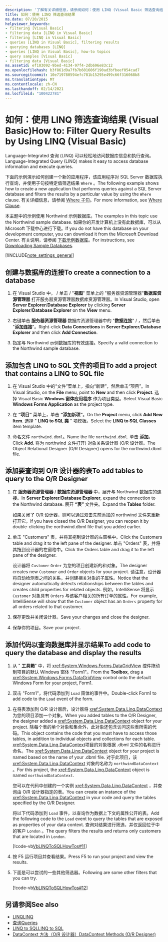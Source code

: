 ```yaml
---
description: '了解有关详细信息，请参阅如何：使用 LINQ (Visual Basic 筛选查询结果) '
title: 如何：使用 LINQ 筛选查询结果
ms.date: 07/20/2015
helpviewer_keywords:
- filtering [Visual Basic]
- filtering data [LINQ in Visual Basic]
- filtering [LINQ in Visual Basic]
- queries [LINQ in Visual Basic], filtering results
- querying databases [LINQ]
- queries [LINQ in Visual Basic], how-to topics
- query samples [Visual Basic]
- filtering data [Visual Basic]
ms.assetid: ef103092-9bed-4134-97f4-2db696e83c12
ms.openlocfilehash: b3f861d9a7fb7b601606f190ad3bfbeef054cad7
ms.sourcegitcommit: 10e719780594efc781b15295e499c66f316068b8
ms.translationtype: MT
ms.contentlocale: zh-CN
ms.lasthandoff: 02/14/2021
ms.locfileid: "100422781"
---
```

# <a name="how-to-filter-query-results-by-using-linq-visual-basic"></a><span data-ttu-id="76d9b-103">如何：使用 LINQ 筛选查询结果 (Visual Basic)</span><span class="sxs-lookup"><span data-stu-id="76d9b-103">How to: Filter Query Results by Using LINQ (Visual Basic)</span></span>

<span data-ttu-id="76d9b-104">Language-Integrated 查询 (LINQ) 可以轻松地访问数据库信息和执行查询。</span><span class="sxs-lookup"><span data-stu-id="76d9b-104">Language-Integrated Query (LINQ) makes it easy to access database information and execute queries.</span></span>

<span data-ttu-id="76d9b-105">下面的示例演示如何创建一个新的应用程序，该应用程序对 SQL Server 数据库执行查询，并使用子句按特定值筛选结果 `Where` 。</span><span class="sxs-lookup"><span data-stu-id="76d9b-105">The following example shows how to create a new application that performs queries against a SQL Server database and filters the results by a particular value by using the `Where` clause.</span></span> <span data-ttu-id="76d9b-106">有关详细信息，请参阅 [Where 子句](../../../language-reference/queries/where-clause.md)。</span><span class="sxs-lookup"><span data-stu-id="76d9b-106">For more information, see [Where Clause](../../../language-reference/queries/where-clause.md).</span></span>

<span data-ttu-id="76d9b-107">本主题中的示例使用 Northwind 示例数据库。</span><span class="sxs-lookup"><span data-stu-id="76d9b-107">The examples in this topic use the Northwind sample database.</span></span> <span data-ttu-id="76d9b-108">如果你的开发计算机上没有此数据库，可以从 Microsoft 下载中心进行下载。</span><span class="sxs-lookup"><span data-stu-id="76d9b-108">If you do not have this database on your development computer, you can download it from the Microsoft Download Center.</span></span> <span data-ttu-id="76d9b-109">有关说明，请参阅 [下载示例数据库](../../../../framework/data/adonet/sql/linq/downloading-sample-databases.md)。</span><span class="sxs-lookup"><span data-stu-id="76d9b-109">For instructions, see [Downloading Sample Databases](../../../../framework/data/adonet/sql/linq/downloading-sample-databases.md).</span></span>

[!INCLUDE[note_settings_general](~/includes/note-settings-general-md.md)]

## <a name="to-create-a-connection-to-a-database"></a><span data-ttu-id="76d9b-110">创建与数据库的连接</span><span class="sxs-lookup"><span data-stu-id="76d9b-110">To create a connection to a database</span></span>

1. <span data-ttu-id="76d9b-111">在 Visual Studio 中，  / 单击 / "**视图**" 菜单上的 "服务器资源管理器"**数据库资源管理器** 打开服务器资源管理器数据库资源管理器。</span><span class="sxs-lookup"><span data-stu-id="76d9b-111">In Visual Studio, open **Server Explorer**/**Database Explorer** by clicking **Server Explorer**/**Database Explorer** on the **View** menu.</span></span>

2. <span data-ttu-id="76d9b-112">右键单击 **服务器资源管理器** 数据库资源管理器中的 "**数据连接**" /  ，然后单击 "**添加连接**"。</span><span class="sxs-lookup"><span data-stu-id="76d9b-112">Right-click **Data Connections** in **Server Explorer**/**Database Explorer** and then click **Add Connection**.</span></span>

3. <span data-ttu-id="76d9b-113">指定与 Northwind 示例数据库的有效连接。</span><span class="sxs-lookup"><span data-stu-id="76d9b-113">Specify a valid connection to the Northwind sample database.</span></span>

## <a name="to-add-a-project-that-contains-a-linq-to-sql-file"></a><span data-ttu-id="76d9b-114">添加包含 LINQ to SQL 文件的项目</span><span class="sxs-lookup"><span data-stu-id="76d9b-114">To add a project that contains a LINQ to SQL file</span></span>

1. <span data-ttu-id="76d9b-115">在 Visual Studio 中的“文件”菜单上，指向“新建”，然后单击“项目”。</span><span class="sxs-lookup"><span data-stu-id="76d9b-115">In Visual Studio, on the **File** menu, point to **New** and then click **Project**.</span></span> <span data-ttu-id="76d9b-116">选择 Visual Basic **Windows 窗体应用程序** 作为项目类型。</span><span class="sxs-lookup"><span data-stu-id="76d9b-116">Select Visual Basic **Windows Forms Application** as the project type.</span></span>

2. <span data-ttu-id="76d9b-117">在 **“项目”** 菜单上，单击 **“添加新项”**。</span><span class="sxs-lookup"><span data-stu-id="76d9b-117">On the **Project** menu, click **Add New Item**.</span></span> <span data-ttu-id="76d9b-118">选择 " **LINQ to SQL 类** " 项模板。</span><span class="sxs-lookup"><span data-stu-id="76d9b-118">Select the **LINQ to SQL Classes** item template.</span></span>

3. <span data-ttu-id="76d9b-119">命名文件 `northwind.dbml`。</span><span class="sxs-lookup"><span data-stu-id="76d9b-119">Name the file `northwind.dbml`.</span></span> <span data-ttu-id="76d9b-120">单击 **添加**。</span><span class="sxs-lookup"><span data-stu-id="76d9b-120">Click **Add**.</span></span> <span data-ttu-id="76d9b-121">将为 northwind 文件打开) 对象关系设计器 (O/R 设计器。</span><span class="sxs-lookup"><span data-stu-id="76d9b-121">The Object Relational Designer (O/R Designer) opens for the northwind.dbml file.</span></span>

## <a name="to-add-tables-to-query-to-the-or-designer"></a><span data-ttu-id="76d9b-122">添加要查询到 O/R 设计器的表</span><span class="sxs-lookup"><span data-stu-id="76d9b-122">To add tables to query to the O/R Designer</span></span>

1. <span data-ttu-id="76d9b-123">在 **服务器资源管理器** / **数据库资源管理器** 中，展开与 Northwind 数据库的连接。</span><span class="sxs-lookup"><span data-stu-id="76d9b-123">In **Server Explorer**/**Database Explorer**, expand the connection to the Northwind database.</span></span> <span data-ttu-id="76d9b-124">展开 **“表”** 文件夹。</span><span class="sxs-lookup"><span data-stu-id="76d9b-124">Expand the **Tables** folder.</span></span>

     <span data-ttu-id="76d9b-125">如果关闭了 O/R 设计器，则可以通过双击先前添加的 northwind 文件来重新打开它。</span><span class="sxs-lookup"><span data-stu-id="76d9b-125">If you have closed the O/R Designer, you can reopen it by double-clicking the northwind.dbml file that you added earlier.</span></span>

2. <span data-ttu-id="76d9b-126">单击 "Customers" 表，并将其拖到设计器的左窗格中。</span><span class="sxs-lookup"><span data-stu-id="76d9b-126">Click the Customers table and drag it to the left pane of the designer.</span></span> <span data-ttu-id="76d9b-127">单击 "Orders" 表，并将其拖到设计器的左窗格中。</span><span class="sxs-lookup"><span data-stu-id="76d9b-127">Click the Orders table and drag it to the left pane of the designer.</span></span>

     <span data-ttu-id="76d9b-128">设计器将 `Customer` `Order` 为您的项目创建新的和对象。</span><span class="sxs-lookup"><span data-stu-id="76d9b-128">The designer creates new `Customer` and `Order` objects for your project.</span></span> <span data-ttu-id="76d9b-129">请注意，设计器将自动检测表之间的关系，并创建相关对象的子属性。</span><span class="sxs-lookup"><span data-stu-id="76d9b-129">Notice that the designer automatically detects relationships between the tables and creates child properties for related objects.</span></span> <span data-ttu-id="76d9b-130">例如，IntelliSense 将显示 `Customer` 对象具有 `Orders` 与该客户相关的所有订单的属性。</span><span class="sxs-lookup"><span data-stu-id="76d9b-130">For example, IntelliSense will show that the `Customer` object has an `Orders` property for all orders related to that customer.</span></span>

3. <span data-ttu-id="76d9b-131">保存更改并关闭设计器。</span><span class="sxs-lookup"><span data-stu-id="76d9b-131">Save your changes and close the designer.</span></span>

4. <span data-ttu-id="76d9b-132">保存你的项目。</span><span class="sxs-lookup"><span data-stu-id="76d9b-132">Save your project.</span></span>

## <a name="to-add-code-to-query-the-database-and-display-the-results"></a><span data-ttu-id="76d9b-133">添加代码以查询数据库并显示结果</span><span class="sxs-lookup"><span data-stu-id="76d9b-133">To add code to query the database and display the results</span></span>

1. <span data-ttu-id="76d9b-134">从 " **工具箱**" 中，将 <xref:System.Windows.Forms.DataGridView> 控件拖动到项目的默认 Windows 窗体 "Form1"。</span><span class="sxs-lookup"><span data-stu-id="76d9b-134">From the **Toolbox**, drag a <xref:System.Windows.Forms.DataGridView> control onto the default Windows Form for your project, Form1.</span></span>

2. <span data-ttu-id="76d9b-135">双击 "Form1"，将代码添加到 `Load` 窗体的事件中。</span><span class="sxs-lookup"><span data-stu-id="76d9b-135">Double-click Form1 to add code to the `Load` event of the form.</span></span>

3. <span data-ttu-id="76d9b-136">在将表添加到 O/R 设计器后，设计器将 <xref:System.Data.Linq.DataContext> 为您的项目添加一个对象。</span><span class="sxs-lookup"><span data-stu-id="76d9b-136">When you added tables to the O/R Designer, the designer added a <xref:System.Data.Linq.DataContext> object for your project.</span></span> <span data-ttu-id="76d9b-137">除每个表的单个对象和集合外，此对象还包含访问这些表所需的代码。</span><span class="sxs-lookup"><span data-stu-id="76d9b-137">This object contains the code that you must have to access those tables, in addition to individual objects and collections for each table.</span></span> <span data-ttu-id="76d9b-138"><xref:System.Data.Linq.DataContext>项目的对象根据 .dbml 文件的名称进行命名。</span><span class="sxs-lookup"><span data-stu-id="76d9b-138">The <xref:System.Data.Linq.DataContext> object for your project is named based on the name of your .dbml file.</span></span> <span data-ttu-id="76d9b-139">对于此项目，该 <xref:System.Data.Linq.DataContext> 对象的名称为 `northwindDataContext` 。</span><span class="sxs-lookup"><span data-stu-id="76d9b-139">For this project, the <xref:System.Data.Linq.DataContext> object is named `northwindDataContext`.</span></span>

    <span data-ttu-id="76d9b-140">您可以在代码中创建的一个实例 <xref:System.Data.Linq.DataContext> ，并查询由 O/R 设计器指定的表。</span><span class="sxs-lookup"><span data-stu-id="76d9b-140">You can create an instance of the <xref:System.Data.Linq.DataContext> in your code and query the tables specified by the O/R Designer.</span></span>

    <span data-ttu-id="76d9b-141">将以下代码添加到 `Load` 事件，以查询作为数据上下文的属性公开的表。</span><span class="sxs-lookup"><span data-stu-id="76d9b-141">Add the following code to the `Load` event to query the tables that are exposed as properties of your data context.</span></span> <span data-ttu-id="76d9b-142">查询对结果进行筛选，并仅返回位于中的客户 `London` 。</span><span class="sxs-lookup"><span data-stu-id="76d9b-142">The query filters the results and returns only customers that are located in `London`.</span></span>

    [!code-vb[VbLINQToSQLHowTos#11](~/samples/snippets/visualbasic/VS_Snippets_VBCSharp/VbLINQtoSQLHowTos/VB/Form5.vb#11)]

4. <span data-ttu-id="76d9b-143">按 F5 运行项目并查看结果。</span><span class="sxs-lookup"><span data-stu-id="76d9b-143">Press F5 to run your project and view the results.</span></span>

5. <span data-ttu-id="76d9b-144">下面是可以尝试的一些其他筛选器。</span><span class="sxs-lookup"><span data-stu-id="76d9b-144">Following are some other filters that you can try.</span></span>

    [!code-vb[VbLINQToSQLHowTos#12](~/samples/snippets/visualbasic/VS_Snippets_VBCSharp/VbLINQtoSQLHowTos/VB/Form5.vb#12)]

## <a name="see-also"></a><span data-ttu-id="76d9b-145">另请参阅</span><span class="sxs-lookup"><span data-stu-id="76d9b-145">See also</span></span>

- [<span data-ttu-id="76d9b-146">LINQ</span><span class="sxs-lookup"><span data-stu-id="76d9b-146">LINQ</span></span>](index.md)
- [<span data-ttu-id="76d9b-147">查询</span><span class="sxs-lookup"><span data-stu-id="76d9b-147">Queries</span></span>](../../../language-reference/queries/index.md)
- [<span data-ttu-id="76d9b-148">LINQ to SQL</span><span class="sxs-lookup"><span data-stu-id="76d9b-148">LINQ to SQL</span></span>](../../../../framework/data/adonet/sql/linq/index.md)
- [<span data-ttu-id="76d9b-149">DataContext 方法（O/R 设计器）</span><span class="sxs-lookup"><span data-stu-id="76d9b-149">DataContext Methods (O/R Designer)</span></span>](/visualstudio/data-tools/datacontext-methods-o-r-designer)
